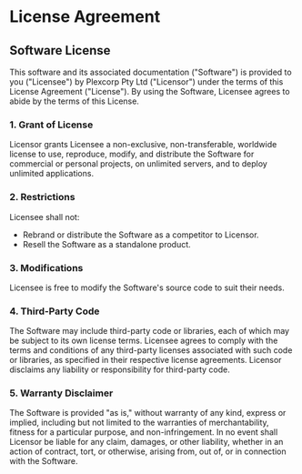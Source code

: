 # License Agreement

## Software License

This software and its associated documentation ("Software") is provided to you ("Licensee") by Plexcorp Pty Ltd ("Licensor") under the terms of this License Agreement ("License"). By using the Software, Licensee agrees to abide by the terms of this License.

### 1. Grant of License

Licensor grants Licensee a non-exclusive, non-transferable, worldwide license to use, reproduce, modify, and distribute the Software for commercial or personal projects, on unlimited servers, and to deploy unlimited applications.

### 2. Restrictions

Licensee shall not:

- Rebrand or distribute the Software as a competitor to Licensor.
- Resell the Software as a standalone product.

### 3. Modifications

Licensee is free to modify the Software's source code to suit their needs.


### 4. Third-Party Code

The Software may include third-party code or libraries, each of which may be subject to its own license terms. Licensee agrees to comply with the terms and conditions of any third-party licenses associated with such code or libraries, as specified in their respective license agreements. Licensor disclaims any liability or responsibility for third-party code.

### 5. Warranty Disclaimer

The Software is provided "as is," without warranty of any kind, express or implied, including but not limited to the warranties of merchantability, fitness for a particular purpose, and non-infringement. In no event shall Licensor be liable for any claim, damages, or other liability, whether in an action of contract, tort, or otherwise, arising from, out of, or in connection with the Software.
